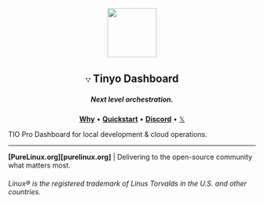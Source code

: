 <div align="center">
  <img width="100" height="100" src="https://avatars.githubusercontent.com/u/190339082">
  <h2>𐬺 Tinyo Dashboard</h2>
  <h5>Next level orchestration.</h5>
  <p align="center">
    <a href="https://github.com/pure-linux/tinyo#vision"><b>Why</b></a> •
    <a href="https://github.com/pure-linux/tinyo#quickstart"><b>Quickstart</b></a> •
    <a href="https://discord.gg/ERKBk6ArnQ" target="_blank"><b>Discord</b></a> •
    <a href="https://x.com/PureLinux" target="_blank">𝕏</a>
  </p>
</div>

TIO Pro Dashboard for local development &amp; cloud operations.

---

**[PureLinux.org][purelinux.org]** | Delivering to the open-source community what matters most.

###### Linux® is the registered trademark of Linus Torvalds in the U.S. and other countries.